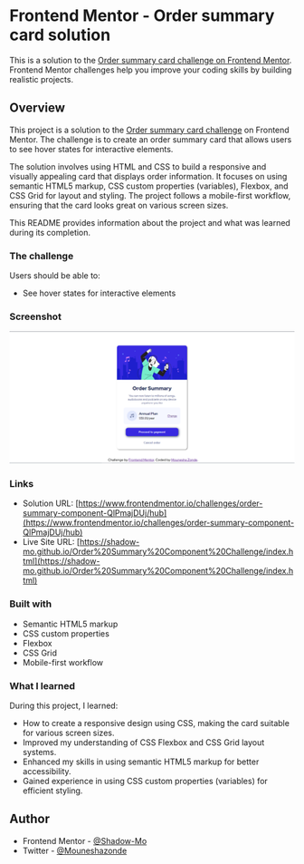 # Frontend Mentor - Order summary card solution

This is a solution to the [Order summary card challenge on Frontend Mentor](https://www.frontendmentor.io/challenges/order-summary-component-QlPmajDUj). Frontend Mentor challenges help you improve your coding skills by building realistic projects. 

## Overview

This project is a solution to the [Order summary card challenge](https://www.frontendmentor.io/challenges/order-summary-component-QlPmajDUj) on Frontend Mentor. The challenge is to create an order summary card that allows users to see hover states for interactive elements.

The solution involves using HTML and CSS to build a responsive and visually appealing card that displays order information. It focuses on using semantic HTML5 markup, CSS custom properties (variables), Flexbox, and CSS Grid for layout and styling. The project follows a mobile-first workflow, ensuring that the card looks great on various screen sizes.

This README provides information about the project and what was learned during its completion.

### The challenge

Users should be able to:

- See hover states for interactive elements

### Screenshot

![](./screenshot.png)

### Links

- Solution URL: [https://www.frontendmentor.io/challenges/order-summary-component-QlPmajDUj/hub](https://www.frontendmentor.io/challenges/order-summary-component-QlPmajDUj/hub)
- Live Site URL: [https://shadow-mo.github.io/Order%20Summary%20Component%20Challenge/index.html](https://shadow-mo.github.io/Order%20Summary%20Component%20Challenge/index.html)

### Built with

- Semantic HTML5 markup
- CSS custom properties
- Flexbox
- CSS Grid
- Mobile-first workflow

### What I learned

During this project, I learned:

- How to create a responsive design using CSS, making the card suitable for various screen sizes.
- Improved my understanding of CSS Flexbox and CSS Grid layout systems.
- Enhanced my skills in using semantic HTML5 markup for better accessibility.
- Gained experience in using CSS custom properties (variables) for efficient styling.

## Author

- Frontend Mentor - [@Shadow-Mo](https://www.frontendmentor.io/profile/Shadow-Mo)
- Twitter - [@Mouneshazonde](https://twitter.com/Mouneshazonde)
